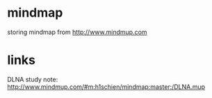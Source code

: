mindmap
=======

storing mindmap from http://www.mindmup.com


links
=====
DLNA study note: http://www.mindmup.com/#m:h1schien/mindmap:master:/DLNA.mup
